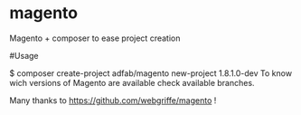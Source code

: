magento
=======

Magento + composer to ease project creation

#Usage

$ composer create-project adfab/magento new-project 1.8.1.0-dev
To know wich versions of Magento are available check available branches.

Many thanks to https://github.com/webgriffe/magento !
